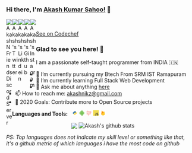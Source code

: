 ### Hi there, I'm [Akash Kumar Sahoo!](https://akashfit2max.github.io/personal-cv/) 👋
<a href="https://discord.com/channels/@me">
  <img align="left" alt="Akash N Friends Discord Server" width="16px" src="https://cdn.jsdelivr.net/npm/simple-icons@v3/icons/discord.svg" />
</a>
<a href="https://twitter.com/AkashKu73624735">
  <img align="left" alt="Akash's Twitter" width="16px" src="https://cdn.jsdelivr.net/npm/simple-icons@v3/icons/twitter.svg" />
</a>
<a href="https://www.linkedin.com/in/akash-kumar-sahoo-8b5348188/">
  <img align="left" alt="Akash's Linkdein" width="16px" src="https://cdn.jsdelivr.net/npm/simple-icons@v3/icons/linkedin.svg" />
</a>
<a href="https://github.com/akashfit2max">
  <img align="left" alt="Akash's Github" width="16px" src="https://cdn.jsdelivr.net/npm/simple-icons@v3/icons/github.svg" />
</a>
<a href="https://www.instagram.com/akash_k.u.m.a.r/">
  <img align="left" alt="Akash's Instagram" width="16px" src="https://cdn.jsdelivr.net/npm/simple-icons@v3/icons/instagram.svg" />
</a>
<br />

[See on Codechef](https://www.codechef.com/users/akash_kumar123)

### Glad to see you here! 🤩 &nbsp;

I am a passionate self-taught programmer from INDIA 	🇮🇳
- 🔭 I’m currently pursuing my Btech From SRM IST Ramapuram
- 🌱 I’m currently learning Full Stack Web Development
- 💬 Ask me about anything [here](https://discord.com/channels/@me)
- 📫 How to reach me: akashnikz@gmail.com <br>
- 🥅 2020 Goals: Contribute more to Open Source projects

**Languages and Tools:** &nbsp;
<code><img height="15" src="https://raw.githubusercontent.com/github/explore/80688e429a7d4ef2fca1e82350fe8e3517d3494d/topics/python/python.png"></code>
<code><img height="15" src="https://raw.githubusercontent.com/github/explore/80688e429a7d4ef2fca1e82350fe8e3517d3494d/topics/android/android.png"></code>
<code><img height="15" src="https://raw.githubusercontent.com/github/explore/56a826d05cf762b2b50ecbe7d492a839b04f3fbf/topics/laravel/laravel.png"></code>
<code><img height="15" src="https://raw.githubusercontent.com/github/explore/80688e429a7d4ef2fca1e82350fe8e3517d3494d/topics/javascript/javascript.png"></code>
<code><img height="15" src="https://raw.githubusercontent.com/github/explore/80688e429a7d4ef2fca1e82350fe8e3517d3494d/topics/firebase/firebase.png"></code>

<p align="center">
  <img align="center" src="https://github-readme-stats.vercel.app/api/top-langs/?username=akashfit2max&theme=radical&hide_langs_below=1&layout=compact" />
  <img align="center" src="https://github-readme-stats.vercel.app/api?username=akashfit2max&show_icons=true&theme=radical&line_height=21" alt="Akash's github stats"/>
</p>

*PS: Top languages does not indicate my skill level or something like that, it's a github metric of which languages i have the most code on github*

<br />
